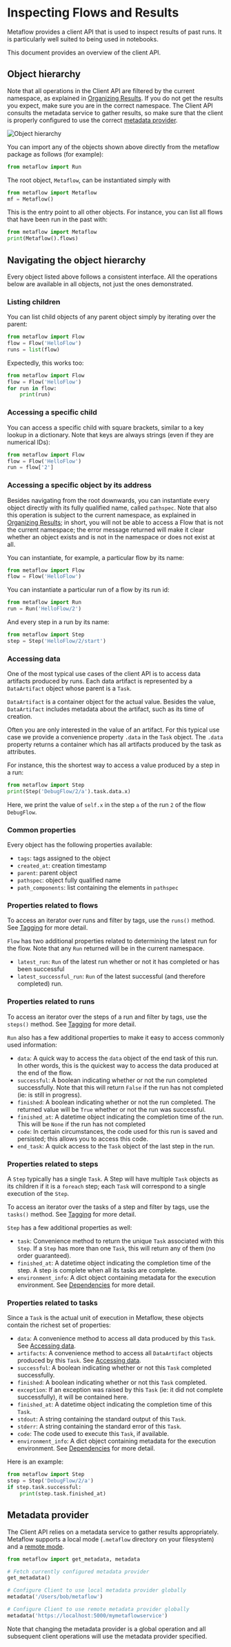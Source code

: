 # Inspecting Flows and Results

Metaflow provides a client API that is used to inspect results of past runs. It is particularly well suited to being used in notebooks.

This document provides an overview of the client API.

## Object hierarchy

Note that all operations in the Client API are filtered by the current namespace, as explained in [Organizing Results](tagging.md). If you do not get the results you expect, make sure you are in the correct namespace. The Client API consults the metadata service to gather results, so make sure that the client is properly configured to use the correct [metadata provider](client.md#metadata-provider).

![Object hierarchy](../.gitbook/assets/hierarchy.png)

You can import any of the objects shown above directly from the metaflow package as follows \(for example\):

```python
from metaflow import Run
```

The root object, `Metaflow`, can be instantiated simply with

```python
from metaflow import Metaflow
mf = Metaflow()
```

This is the entry point to all other objects. For instance, you can list all flows that have been run in the past with:

```python
from metaflow import Metaflow
print(Metaflow().flows)
```

## Navigating the object hierarchy

Every object listed above follows a consistent interface. All the operations below are available in all objects, not just the ones demonstrated.

### Listing children

You can list child objects of any parent object simply by iterating over the parent:

```python
from metaflow import Flow
flow = Flow('HelloFlow')
runs = list(flow)
```

Expectedly, this works too:

```python
from metaflow import Flow
flow = Flow('HelloFlow')
for run in flow:
    print(run)
```

### Accessing a specific child

You can access a specific child with square brackets, similar to a key lookup in a dictionary. Note that keys are always strings \(even if they are numerical IDs\):

```python
from metaflow import Flow
flow = Flow('HelloFlow')
run = flow['2']
```

### Accessing a specific object by its address

Besides navigating from the root downwards, you can instantiate every object directly with its fully qualified name, called `pathspec`. Note that also this operation is subject to the current namespace, as explained in [Organizing Results](tagging.md); in short, you will not be able to access a Flow that is not the current namespace; the error message returned will make it clear whether an object exists and is not in the namespace or does not exist at all.

You can instantiate, for example, a particular flow by its name:

```python
from metaflow import Flow
flow = Flow('HelloFlow')
```

You can instantiate a particular run of a flow by its run id:

```python
from metaflow import Run
run = Run('HelloFlow/2')
```

And every step in a run by its name:

```python
from metaflow import Step
step = Step('HelloFlow/2/start')
```

### Accessing data

One of the most typical use cases of the client API is to access data artifacts produced by runs. Each data artifact is represented by a `DataArtifact` object whose parent is a `Task`.

`DataArtifact` is a container object for the actual value. Besides the value, `DataArtifact` includes metadata about the artifact, such as its time of creation.

Often you are only interested in the value of an artifact. For this typical use case we provide a convenience property `.data` in the `Task` object. The `.data` property returns a container which has all artifacts produced by the task as attributes.

For instance, this the shortest way to access a value produced by a step in a run:

```python
from metaflow import Step
print(Step('DebugFlow/2/a').task.data.x)
```

Here, we print the value of `self.x` in the step `a` of the run `2` of the flow `DebugFlow`.

### Common properties

Every object has the following properties available:

* `tags`: tags assigned to the object
* `created_at`: creation timestamp
* `parent`: parent object
* `pathspec`: object fully qualified name
* `path_components`: list containing the elements in `pathspec`

### Properties related to flows

To access an iterator over runs and filter by tags, use the `runs()` method. See [Tagging](tagging.md#tagging) for more detail.

`Flow` has two additional properties related to determining the latest run for the flow. Note that any `Run` returned will be in the current namespace.

* `latest_run`: `Run` of the latest run whether or not it has completed or has been successful
* `latest_successful_run`: `Run` of the latest successful \(and therefore completed\) run.

### Properties related to runs

To access an iterator over the steps of a run and filter by tags, use the `steps()` method. See [Tagging](tagging.md#tagging) for more detail.

`Run` also has a few additional properties to make it easy to access commonly used information:

* `data`: A quick way to access the `data` object of the end task of this run. In other words, this is the quickest way to access the data produced at the end of the flow.
* `successful`: A boolean indicating whether or not the run completed successfully. Note that this will return `False` if the run has not completed \(ie: is still in progress\).
* `finished`: A boolean indicating whether or not the run completed. The returned value will be `True` whether or not the run was successful.
* `finished_at`: A datetime object indicating the completion time of the run. This will be `None` if the run has not completed
* `code`: In certain circumstances, the code used for this run is saved and persisted; this allows you to access this code.
* `end_task`: A quick access to the `Task` object of the last step in the run.

### Properties related to steps

A `Step` typically has a single `Task`. A Step will have multiple `Task` objects as its children if it is a `foreach` step; each `Task` will correspond to a single execution of the `Step`.

To access an iterator over the tasks of a step and filter by tags, use the `tasks()` method. See [Tagging](tagging.md#tagging) for more detail.

`Step` has a few additional properties as well:

* `task`: Convenience method to return the unique `Task` associated with this `Step`. If a `Step` has more than one `Task`, this will return any of them \(no order guaranteed\).
* `finished_at`: A datetime object indicating the completion time of the step. A step is complete when all its tasks are complete.
* `environment_info`: A dict object containing metadata for the execution environment. See [Dependencies](dependencies.md) for more detail.

### Properties related to tasks

Since a `Task` is the actual unit of execution in Metaflow, these objects contain the richest set of properties:

* `data`: A convenience method to access all data produced by this `Task`. See [Accessing data](client.md#accessing-data).
* `artifacts`: A convenience method to access all `DataArtifact` objects produced by this `Task`. See [Accessing data](client.md#accessing-data).
* `successful`: A boolean indicating whether or not this `Task` completed successfully.
* `finished`: A boolean indicating whether or not this `Task` completed.
* `exception`: If an exception was raised by this `Task` \(ie: it did not complete successfully\), it will be contained here.
* `finished_at`: A datetime object indicating the completion time of this `Task`.
* `stdout`: A string containing the standard output of this `Task`.
* `stderr`: A string containing the standard error of this `Task`.
* `code`: The code used to execute this `Task`, if available.
* `environment_info`: A dict object containing metadata for the execution environment. See [Dependencies](dependencies.md) for more detail.

Here is an example:

```python
from metaflow import Step
step = Step('DebugFlow/2/a')
if step.task.successful:
    print(step.task.finished_at)
```

## Metadata provider

The Client API relies on a metadata service to gather results appropriately. Metaflow supports a local mode \(`.metaflow` directory on your filesystem\) and a [remote mode](https://github.com/Netflix/metaflow-service).

```python
from metaflow import get_metadata, metadata

# Fetch currently configured metadata provider
get_metadata()

# Configure Client to use local metadata provider globally
metadata('/Users/bob/metaflow')

# Configure Client to use remote metadata provider globally
metadata('https://localhost:5000/mymetaflowservice')
```

Note that changing the metadata provider is a global operation and all subsequent client operations will use the metadata provider specified.

